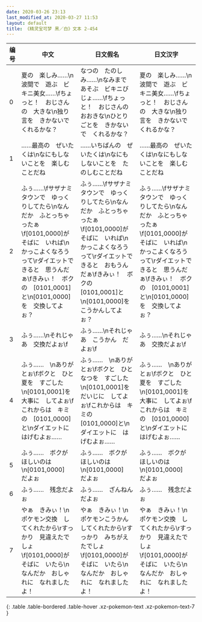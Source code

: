 ```yaml
---
date: 2020-03-26 23:13
last_modified_at: 2020-03-27 11:53
layout: default
title: 《精灵宝可梦 黑／白》文本 2-454
---
```

| 编号 | 中文 | 日文假名 | 日文汉字 |
| ---- | ---- | ---- | --- |
| 0 | 夏の　楽しみ……\n波間で　遊ぶ　ビキニ美女……\fちょっと！　おじさんの　大きな\n独り言を　きかないで　くれるかな？ | なつの　たのしみ……\nなみまで　あそぶ　ビキニびじょ……\fちょっと！　おじさんの　おおきな\nひとりごとを　きかないで　くれるかな？ | 夏の　楽しみ……\n波間で　遊ぶ　ビキニ美女……\fちょっと！　おじさんの　大きな\n独り言を　きかないで　くれるかな？ |
| 1 | ……最高の　ぜいたくは\nなにもしないことを　楽しむことだね | ……いちばんの　ぜいたくは\nなにもしないことを　たのしむことだね | ……最高の　ぜいたくは\nなにもしないことを　楽しむことだね |
| 2 | ふぅ……\fサザナミタウンで　ゆっくりしてたら\nなんだか　ふとっちゃったぁ\f[0101,0000]が　そばに　いれば\nかっこよくなろう　って\rダイエットできると　思うんだぁ\fきみぃ！　ボクの　[0101,0001]と\n[0101,0000]を　交換してよぉ？ | ふぅ……\fサザナミタウンで　ゆっくりしてたら\nなんだか　ふとっちゃったぁ\f[0101,0000]が　そばに　いれば\nかっこよくなろう　って\rダイエットできると　おもうんだぁ\fきみぃ！　ボクの　[0101,0001]と\n[0101,0000]を　こうかんしてよぉ？ | ふぅ……\fサザナミタウンで　ゆっくりしてたら\nなんだか　ふとっちゃったぁ\f[0101,0000]が　そばに　いれば\nかっこよくなろう　って\rダイエットできると　思うんだぁ\fきみぃ！　ボクの　[0101,0001]と\n[0101,0000]を　交換してよぉ？ |
| 3 | ふぅ……\nそれじゃあ　交換だよぉ\f | ふぅ……\nそれじゃあ　こうかん　だよぉ\f | ふぅ……\nそれじゃあ　交換だよぉ\f |
| 4 | ふぅ……　\nありがとぉ\fボクと　ひと夏を　すごした\n[0101,0001]を　大事に　してよぉ\fこれからは　キミの　[0101,0000]と\nダイエットに　はげむよぉ…… | ふぅ……　\nありがとぉ\fボクと　ひとなつを　すごした\n[0101,0001]を　だいじに　してよぉ\fこれからは　キミの　[0101,0000]と\nダイエットに　はげむよぉ…… | ふぅ……　\nありがとぉ\fボクと　ひと夏を　すごした\n[0101,0001]を　大事に　してよぉ\fこれからは　キミの　[0101,0000]と\nダイエットに　はげむよぉ…… |
| 5 | ふぅ……　ボクが　ほしいのは\n[0101,0000]　だよぉ | ふぅ……　ボクが　ほしいのは\n[0101,0000]　だよぉ | ふぅ……　ボクが　ほしいのは\n[0101,0000]　だよぉ |
| 6 | ふぅ……　残念だよぉ | ふぅ……　ざんねんだよぉ | ふぅ……　残念だよぉ |
| 7 | やぁ　きみぃ！\nポケモン交換　してくれたから\rすっかり　見違えたでしょ\f[0101,0000]が　そばに　いたら\nなんだか　おしゃれに　なれましたよ！ | やぁ　きみぃ！\nポケモンこうかん　してくれたから\rすっかり　みちがえたでしょ\f[0101,0000]が　そばに　いたら\nなんだか　おしゃれに　なれましたよ！ | やぁ　きみぃ！\nポケモン交換　してくれたから\rすっかり　見違えたでしょ\f[0101,0000]が　そばに　いたら\nなんだか　おしゃれに　なれましたよ！ |
{: .table .table-bordered .table-hover .xz-pokemon-text .xz-pokemon-text-7 }